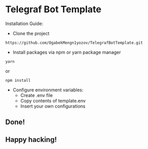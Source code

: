 # Telegraf Bot Template

Installation Guide:

* Clone the project
```shellscript
https://github.com/OgabekMengn1yozov/TelegrafBotTemplate.git
```

* Install packages via npm or yarn package manager
```shellscript
yarn
```
or
```shellscript
npm install
```

* Configure environment variables:
    * Create .env file
    * Copy contents of template.env
    * Insert your own configurations

## Done!
## Happy hacking!
